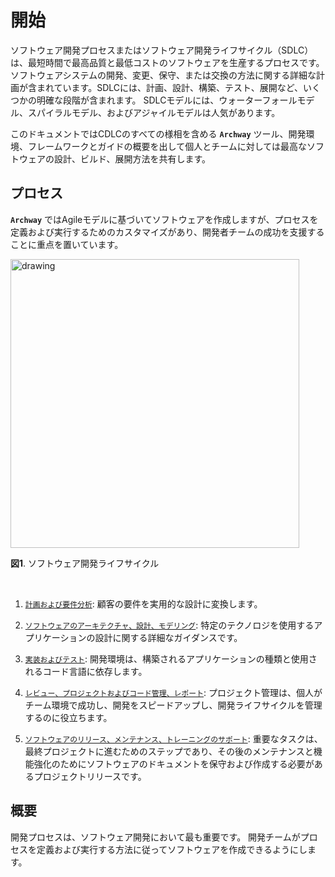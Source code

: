 # 開始

ソフトウェア開発プロセスまたはソフトウェア開発ライフサイクル（SDLC）は、最短時間で最高品質と最低コストのソフトウェアを生産するプロセスです。 ソフトウェアシステムの開発、変更、保守、または交換の方法に関する詳細な計画が含まれています。SDLCには、計画、設計、構築、テスト、展開など、いくつかの明確な段階が含まれます。 SDLCモデルには、ウォーターフォールモデル、スパイラルモデル、およびアジャイルモデルは人気があります。

<!-- Software Engineering processes are composed of many activities, notably the following: -->

このドキュメントではCDLCのすべての様相を含める **`Archway`** ツール、開発環境、フレームワークとガイドの概要を出して個人とチームに対しては最高なソフトウェアの設計、ビルド、展開方法を共有します。

<!-- ## Index -->

<!-- 1. [Requirement analyzing](requirement-analysis.md)
2. [Architecture design](#feedback)
3. [Code, testing](#documentation-issues)
4. [](#contributing)
5. [Publishing](#publishing) -->

## プロセス

**`Archway`** ではAgileモデルに基づいてソフトウェアを作成しますが、プロセスを定義および実行するためのカスタマイズがあり、開発者チームの成功を支援することに重点を置いています。
<br />

<img src="/images/development_processes.png" alt="drawing" width="462" height=""/><br />

**図1**. ソフトウェア開発ライフサイクル

<br />

  <!-- :small_orange_diamond: ***Requirements analysis***: The most important part of software development, requirement analysis is usually done by the most skilled and experienced software engineers. After have requirements from customers, the goal document is created for other members can understand.

  :small_orange_diamond: ***Design***: Write UML diagrams for application based on the goal document has created.

  :small_orange_diamond: ***Implement***: The software engineers start writing the function according to the design.

  :small_orange_diamond: ***Testing***: This step includes unit test, code analysis, integration test, system test, … to make sure that the product does not have any problems, can run and response to all the customer requirements.

  :small_orange_diamond: ***Deployment***: CI/CD, deploy product and release to customer. -->

1. [`計画および要件分析`](requirement-analysis.md): 顧客の要件を実用的な設計に変換します。

2. [`ソフトウェアのアーキテクチャ、設計、モデリング`](design.md): 特定のテクノロジを使用するアプリケーションの設計に関する詳細なガイダンスです。

3. [`実装およびテスト`](implementation.md): 開発環境は、構築されるアプリケーションの種類と使用されるコード言語に依存します。

4. [`レビュー、プロジェクトおよびコード管理、レポート`](manageproject.md): プロジェクト管理は、個人がチーム環境で成功し、開発をスピードアップし、開発ライフサイクルを管理するのに役立ちます。

5. [`ソフトウェアのリリース、メンテナンス、トレーニングのサポート`](release.md): 重要なタスクは、最終プロジェクトに進むためのステップであり、その後のメンテナンスと機能強化のためにソフトウェアのドキュメントを保守および作成する必要があるプロジェクトリリースです。

## 概要

開発プロセスは、ソフトウェア開発において最も重要です。 開発チームがプロセスを定義および実行する方法に従ってソフトウェアを作成できるようにします。
